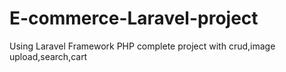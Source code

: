 # E-commerce-Laravel-project
Using Laravel Framework PHP
complete project with crud,image upload,search,cart
